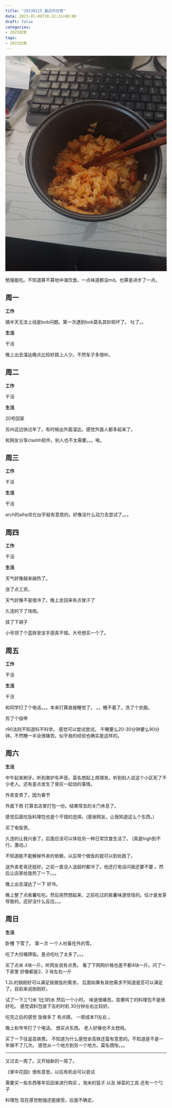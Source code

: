 ```yaml
---
title: "20230115_最近的日常"
date: 2023-01-09T20:22:22+08:00
draft: false
categories:
- 2023日常
tags:
- 2023日常
---
```


![料理包+1.2L的电饭煲](https://raw.githubusercontent.com/nianyisi/20220717/main/2023/1/IMG_20230115_174350635.jpg)


勉强能吃。不知道算不算地中海饮食。一点味道都没md。也算是进步了一点。

## 周一

**工作**

搞半天无法上线是bob问题。第一次遇到bob莫名其妙损坏了。 吐了。。

**生活**

干活 

晚上出去溜达晚点比较好路上人少。不然车子多很吵。


## 周二

**工作**

干活


**生活**

20号回家

苏州这边快过年了。有时候出外面溜达。感觉外面人都多起来了。

和网友分享clashh软件。别人也不太需要。。。唉。

## 周三


**工作**

干活

**生活**

干活

arch的alhp优化似乎挺有意思的。好像没什么动力去尝试了。。。

## 周四


**工作**

干活

**生活**

天气好像越来越热了。

涨了点工资。

天气好像不是很冷了。晚上走回来有点冒汗了

久违的下了场雨。

挂了下胡子

小号领了个蓝胖至宝手感真不错。大号想买一个了。

## 周五


**工作**

干活 

**生活**

干活

和同学打了个电话。。。本来打算直接睡觉了。 。。睡不着了。洗了个衣服。

剪了个指甲

r90法则不知道科不科学。 感觉可以尝试尝试。 午睡要么20-30分钟要么90分钟。不然睡一半会很痛苦。似乎我的经验也确实是这样的。



## 周六

**生活**

中午起来刷牙。听到救护车声音。莫名想起上周理发。听到别人说这个小区死了不少老人。还有差点发生了骨灰一起烧的事情。

外卖变贵了。因为春节

外面下雨 打算去店里打包一份。结果常去的关门休息了。

感觉后面吃饭料理包也是个不错的选择。(感谢网友。让我知道这么个东西。)

买了电饭煲。

久违的让我兴奋了。后面应该可以体验另一种日常饮食生活了。 (真是high到不行。激动。)

不知道能不能解掉外卖的依赖。以后带个做饭的就可以到处跑了。


送外卖老哥还挺好。之前一直没人送超时都冷了。他还打电话问我还要不要 。然后让店家给我热了一下。。。

晚上出去溜达了一下 好冷。

晚上整了点紫薯吃吃。然后突然想起来，之前吃过的紫薯味道怪怪的。估计是发芽导致的。还好没什么反应。。。

## 周日

**生活**

卧槽 下雪了。 第一次 一个人社畜在外的雪。

吃了大份猪蹄饭。差点吃吐了太多了。。。

买了点米 4块一斤。听网友说有点贵。 看了下网购价格也差不都4块一斤。问了一下家里 好像都是2、3 块左右一斤

1.2L的锅刚好可以满足我做饭的需求。 后面如果有其他需求不知道是否可以满足了。目前来说刚刚好。

试了一下三勺米 1比1的水 然后一个小时。 味道很痛苦。宫爆鸡丁的料理包不是很好吃。 感觉调料包放下去的时机 30分钟左右比较好。

吃完之后的感觉 饭做多了 有点撑。 一顿成本11左右 。

晚上和爷爷打了个电话。 想买点东西。 老人好像也不太想用。

买了一下往返高铁票。 不知道为什么感觉坐高铁还蛮有意思的。不知道是不是一年做不了几次。 感觉从一个地方到另一个地方。莫名惆怅。。。


---

又过去一周了。又开始新的一周了。

《掌中花园》很有意思。以后有机会可以尝试

需要买一些东西等年后回来进行购买 。淘米的篮子 以及 焯菜的工具 还有一个勺子

料理包 现在感觉勉强还能接受。后面不确定。